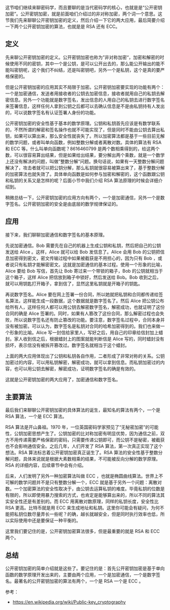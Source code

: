 这节咱们继续来聊密码学，而且要聊的是当代密码学的核心，也就是是“公开密钥加密”。公开密钥加密，就是前面咱们介绍过的非对称加密，两个词一个意思。这节我们先来聊聊公开密钥加密的定义，然后介绍一下它的两大应用，最后简要介绍一下两个公开密钥加密的算法，也就是是 RSA 还有 ECC。

## 定义
 
先来聊公开密钥加密的定义。公开密钥加密也称为”非对称加密“，加密和解密的时候使用不同的密钥，其中一个是公钥，是可以公开出去的，那么能公开输出的能不能叫密钥呢，这个我们不纠结，还是叫密钥吧，另外一个是私钥，这个是真的要严格保密的。

但是公开密钥加密的应用其实不局限于加密。公开密钥加密要实现的功能有两个：一个是加密通信，发送者用接收者的公钥去加密信息，接收者就用自己的私钥去解密信息。另外一个功能就是数字签名，发出信息的人用自己的私钥去进行数字签名来签署信息，这样任何人拿到公钥之后都可以去确认信息是不是由私钥持有人发出的，可以说数字签名有认证签署人身份的功能。

公开密钥加密的安全性基于基本的数学原理。公钥和私钥首先应该是有数学联系的，不然所谓的解密和签名操作也就不可能实现了，但是同时不能由公钥去算出私钥，如果可以算出来，那么安全性就丧失了。所以加密算法都是基于一些目前无解的数学问题，或者叫单向函数，例如整数分解或者离散对数。具体的算法有 RSA 和 ECC 等。什么叫单向函数呢？8616460799 是两个数相乘得到的，给这两个数，可以很容易算出结果，但是如果给出结果，要分解出两个乘数，就是一个数学上还没有解决的问题，叫做”整数分解“问题。换句话说，如果有一天整数分解问题解决了，攻击者就可以把公钥分解，那么私钥就很容易被算出来了，基于整数分解的加密算法也就失效了。具体单向函数是如何参与加密和解密的，这个函数跟公钥和私钥的关系又是怎样的呢？后面小节中我们介绍 RSA 算法原理的时候会详细介绍到。

稍微总结一下，公开密钥加密的应用方向有两个，一个是加密通信，另外一个是数字签名。公开密钥加密的安全是由底层的数学规律保证的。

## 应用

接下来，我们聊聊加密通信和数字签名的基本原理。

先说加密通信。Bob 需要先在自己的机器上生成公钥和私钥，然后把自己的公钥发送给 Alice 。这样，Alice 就可以给 Bob 发信息了。Alice 会用 Bob 的公钥把信息加密得到密文，密文传输过程中如果被截获是不用担心的，因为只有 Bob ，或者说只有私钥才能解密密文。这就是加密通信的基本过程。使用一个形象的比喻，Alice 要给 Bob 写信，首先让 Bob 寄过来一个带锁的箱子，Bob 的公钥就相当于这个箱子，这样 Alice 把信放到箱子中锁好，然后发送给 Bob。Bob 收到之后，就可以用钥匙打开箱子，拿到信了，显然这里私钥就是开箱子的钥匙。

再说数字签名。Alice 要在网上签署一份合同，所以她就把私钥和合同都传递给签名算法，这样能生成一段数据，这个数据就是数字签名了。然后 Alice 把公钥公布给所有人，这样任何人都可以用公钥去解密数字签名，解密成功，也就证明了这份合同的确是 Alice 签署的。同时，如果有人篡改了这份合同，那么解密过程也会失败，所以说数字签名还有防止篡改的功能。要注意，数字签名过程中，合同本身并没有被加密。可以认为，数字签名是私钥对合同的哈希加密得到的。我们也来做一个形象的比喻。Alice 写一封信给家里人，写好之后，用自己的印章给信封加上蜡封。家人收到信之后，根据蜡封上的图案就能判断信是 Alice 写的，同时蜡封没有损坏，表示信没有被拆开篡改过。数字签名就相当于这个蜡封。

上面的两大应用体现出了公钥和私钥各自作用，二者形成了非常对称的关系。公钥加密过的内容，可以用私钥解密，解密成功，就可以拿到信息。而私钥加密过的内容，也可以用公钥去解密，解密成功，证明数字签名的确是有效的。

这就是公开密钥加密的两大应用了，加密通信和数字签名。

## 主要算法

最后我们来聊聊公开密钥加密的具体算法的诞生，最知名的算法有两个，一个是 RSA 算法，一个是 ECC 算法。

RSA 算法是开山鼻祖。1970 年，一位英国密码学家预见了“无秘密加密”的可能性，公钥加密思想产生了。公钥加密的比对称加密有明显优势，因为通信之前，双方不用传递需要严格保密的密码，只需要传递公钥即可，而公钥不是秘密，被截获也不会影响通信安全。之后几年，人们开发了 RSA 算法，第一次真正实现了这个想法。RSA 算法标志着公开密钥加密真正诞生了。RSA 算法的安全性基于整数分解问题，具体来说就是根据大素数相乘的结果，不可能被反向分解的数学原理。RSA 的详细内容，后续章节中会有介绍。

后来，人们发明了另外一种加密算法叫做 ECC ，也就是椭圆曲线算法。世界上不可解的数学问题并不是只有整数分解一个，ECC 就是基于另外一个问题：离散对数。一个加密算法的安全性取决于，由公钥去运算私钥的难度。毕竟私钥的位数是有限的，所以即使用暴力搜索的方式，也肯定是能够算出来的，所以不同的算法其实安全性还是有差别的。而 ECC 用离散对数原理，同样的私钥长度，安全性比 RSA 更高。比特币就是用 ECC 来生成地址和私钥。这里你可能会有疑问，为何不能把私钥位数尽量弄长一些呢？的确，越长就越安全，但是同时执行效率也低，所以实际使用中还是要保证一种平衡的。

这里我们要记住的是，公开密钥加密算法很多，但是最重要的就是 RSA 和 ECC 两个。

## 总结

公开密钥加密的简单介绍就是这些了。要记住的是：首先公开密钥加密是基于单向函数的数学原理开发出来的，主要由两个应用，一个是加密通信，一个是数字签名。最著名的公开密钥加密的算法有两个，一个是 RSA 一个是 ECC 。

参考：

- https://en.wikipedia.org/wiki/Public-key_cryptography
